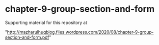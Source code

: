 # chapter-9-group-section-and-form

Supporting material for this repository at

"http://mazharulhuqblog.files.wordpress.com/2020/08/chapter-9-group-section-and-form.pdf"
